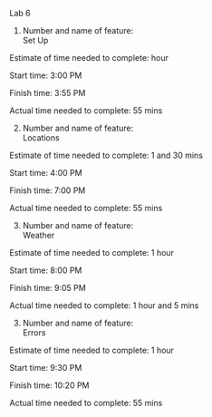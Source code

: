 Lab 6 


1. Number and name of feature:  
Set Up

Estimate of time needed to complete: hour 

Start time: 3:00 PM

Finish time: 3:55 PM

Actual time needed to complete: 55 mins 


2. Number and name of feature:  
Locations 

Estimate of time needed to complete: 1 and 30 mins 

Start time: 4:00 PM

Finish time: 7:00 PM

Actual time needed to complete: 55 mins



3. Number and name of feature:  
Weather 

Estimate of time needed to complete: 1 hour  

Start time: 8:00 PM

Finish time: 9:05 PM

Actual time needed to complete:  1 hour and 5 mins 



3. Number and name of feature:  
Errors 

Estimate of time needed to complete: 1 hour  

Start time: 9:30 PM

Finish time: 10:20 PM

Actual time needed to complete: 55  mins 
